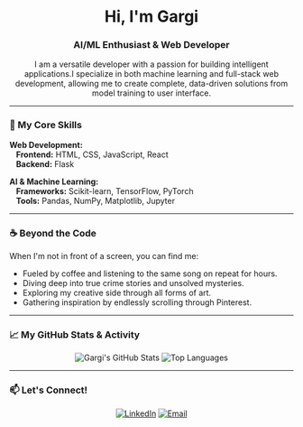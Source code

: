 <h1 align="center">Hi, I'm Gargi</h1>
<h3 align="center">AI/ML Enthusiast & Web Developer</h3>

<p align="center">
  I am a versatile developer with a passion for building intelligent applications.I specialize in both machine learning and full-stack web development, allowing me to create complete, data-driven solutions from model training to user interface.
</p>

---

### 🚀 My Core Skills

<p align="left">
  <strong>Web Development:</strong>
  <br />
  &nbsp;&nbsp;&nbsp;<strong>Frontend:</strong> HTML, CSS, JavaScript, React
  <br />
  &nbsp;&nbsp;&nbsp;<strong>Backend:</strong>  Flask
</p>
<p align="left">
  <strong>AI & Machine Learning:</strong>
  <br />
  &nbsp;&nbsp;&nbsp;<strong>Frameworks:</strong> Scikit-learn, TensorFlow, PyTorch
  <br />
  &nbsp;&nbsp;&nbsp;<strong>Tools:</strong> Pandas, NumPy, Matplotlib, Jupyter
</p>

---

### ☕ Beyond the Code

When I'm not in front of a screen, you can find me:
* Fueled by coffee and listening to the same song on repeat for hours.
* Diving deep into true crime stories and unsolved mysteries.
* Exploring my creative side through all forms of art.
* Gathering inspiration by endlessly scrolling through Pinterest.

---

### 📈 My GitHub Stats & Activity

<p align="center">
  <img src="https://github-readme-stats.vercel.app/api?username=Gargi016&show_icons=true&theme=dracula&hide_border=true&count_private=true" alt="Gargi's GitHub Stats" />
  <img src="https://github-readme-stats.vercel.app/api/top-langs/?username=Gargi016&layout=compact&theme=dracula&hide_border=true" alt="Top Languages" />
</p>

---

### 📫 Let's Connect!

<p align="center">
  <a href="https://www.linkedin.com/in/gargi-das-0026b331a/" target="_blank"><img src="https://img.shields.io/badge/LinkedIn-0077B5?style=for-the-badge&logo=linkedin&logoColor=white" alt="LinkedIn"/></a>
  <a href="mailto:egargidas@gmail.com" target="_blank"><img src="https://img.shields.io/badge/Email-D14836?style=for-the-badge&logo=gmail&logoColor=white" alt="Email"/></a>
  </p>
